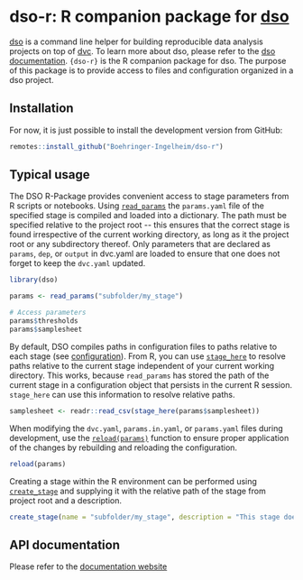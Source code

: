 # dso-r: R companion package for [dso](https://github.com/Boehringer-Ingelheim/dso)

[dso](https://github.com/Boehringer-Ingelheim/dso) is a command line helper for building reproducible data analysis projects on top of [dvc](https://dvc.org). To learn more about dso, please refer to the [dso documentation](https://boehringer-ingelheim.github.io/dso/).
`{dso-r}` is the R companion package for dso. The purpose of this package is to provide access to files and configuration organized in a dso project.

## Installation

For now, it is just possible to install the development version from GitHub:

``` r
remotes::install_github("Boehringer-Ingelheim/dso-r")
```

## Typical usage

The DSO R-Package provides convenient access to stage parameters from R scripts or notebooks.
Using [`read_params`](https://boehringer-ingelheim.github.io/dso-r/reference/read_params.html) the `params.yaml` file of the specified stage is compiled and loaded
into a dictionary. The path must be specified relative to the project root -- this ensures that the correct stage is
found irrespective of the current working directory, as long as it the project root or any subdirectory thereof.
Only parameters that are declared as `params`, `dep`, or `output` in dvc.yaml are loaded to
ensure that one does not forget to keep the `dvc.yaml` updated.

```r
library(dso)

params <- read_params("subfolder/my_stage")

# Access parameters
params$thresholds
params$samplesheet
```

By default, DSO compiles paths in configuration files to paths relative to each stage (see [configuration](https://boehringer-ingelheim.github.io/dso/cli_configuration.html)).
From R, you can use [`stage_here`](https://boehringer-ingelheim.github.io/dso-r/reference/stage_here.html) to resolve paths
relative to the current stage independent of your current working directory.
This works, because `read_params` has stored the path of the current stage in a configuration object that persists in
the current R session. `stage_here` can use this information to resolve relative paths.

```r
samplesheet <- readr::read_csv(stage_here(params$samplesheet))
```

When modifying the `dvc.yaml`, `params.in.yaml`, or `params.yaml` files during development, use the [`reload(params)`](https://boehringer-ingelheim.github.io/dso-r/reference/reload.html)
function to ensure proper application of the changes by rebuilding and reloading the configuration.

```r
reload(params)
```

Creating a stage within the R environment can be performed using [`create_stage`](https://boehringer-ingelheim.github.io/dso-r/reference/create_stage.html)
and supplying it with the relative path of the stage from project root and a description.

```r
create_stage(name = "subfolder/my_stage", description = "This stage does something")
```

## API documentation

Please refer to the [documentation website](https://boehringer-ingelheim.github.io/dso-r/reference/index.html)



